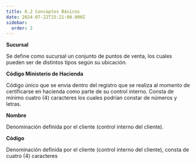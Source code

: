```yaml
---
title: 6.2 Conceptos Básicos
date: 2024-07-22T15:21:00.000Z
sidebar:
  order: 2
---
```

**Sucursal**

Se define como sucursal un conjunto de puntos de venta, los cuales pueden ser de distintos tipos según su ubicación.

**Código Ministerio de Hacienda**

Código único que se envía dentro del registro que se realiza al momento de certificarse en hacienda como parte de su control interno. Consta de mínimo cuatro (4) caracteres los cuales podrían constar de números y letras.

**Nombre**

Denominación definida por el cliente (control interno del cliente).

**Código**

Denominación definida por el cliente (control interno del cliente), consta de cuatro (4) caracteres
